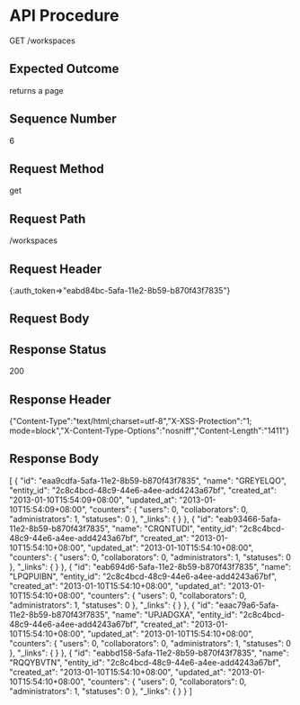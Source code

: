 # API Procedure
GET /workspaces
## Expected Outcome
returns a page
## Sequence Number
6
## Request Method
get
## Request Path
/workspaces
## Request Header
{:auth_token=>"eabd84bc-5afa-11e2-8b59-b870f43f7835"}
## Request Body


## Response Status
200
## Response Header
{"Content-Type":"text/html;charset=utf-8","X-XSS-Protection":"1; mode=block","X-Content-Type-Options":"nosniff","Content-Length":"1411"}

## Response Body
[
  {
    "id": "eaa9cdfa-5afa-11e2-8b59-b870f43f7835",
    "name": "GREYELQO",
    "entity_id": "2c8c4bcd-48c9-44e6-a4ee-add4243a67bf",
    "created_at": "2013-01-10T15:54:09+08:00",
    "updated_at": "2013-01-10T15:54:09+08:00",
    "counters": {
      "users": 0,
      "collaborators": 0,
      "administrators": 1,
      "statuses": 0
    },
    "_links": {
    }
  },
  {
    "id": "eab93466-5afa-11e2-8b59-b870f43f7835",
    "name": "CRQNTUDI",
    "entity_id": "2c8c4bcd-48c9-44e6-a4ee-add4243a67bf",
    "created_at": "2013-01-10T15:54:10+08:00",
    "updated_at": "2013-01-10T15:54:10+08:00",
    "counters": {
      "users": 0,
      "collaborators": 0,
      "administrators": 1,
      "statuses": 0
    },
    "_links": {
    }
  },
  {
    "id": "eab694d6-5afa-11e2-8b59-b870f43f7835",
    "name": "LPQPUIBN",
    "entity_id": "2c8c4bcd-48c9-44e6-a4ee-add4243a67bf",
    "created_at": "2013-01-10T15:54:10+08:00",
    "updated_at": "2013-01-10T15:54:10+08:00",
    "counters": {
      "users": 0,
      "collaborators": 0,
      "administrators": 1,
      "statuses": 0
    },
    "_links": {
    }
  },
  {
    "id": "eaac79a6-5afa-11e2-8b59-b870f43f7835",
    "name": "UPJADGXA",
    "entity_id": "2c8c4bcd-48c9-44e6-a4ee-add4243a67bf",
    "created_at": "2013-01-10T15:54:10+08:00",
    "updated_at": "2013-01-10T15:54:10+08:00",
    "counters": {
      "users": 0,
      "collaborators": 0,
      "administrators": 1,
      "statuses": 0
    },
    "_links": {
    }
  },
  {
    "id": "eabbd158-5afa-11e2-8b59-b870f43f7835",
    "name": "RQQYBVTN",
    "entity_id": "2c8c4bcd-48c9-44e6-a4ee-add4243a67bf",
    "created_at": "2013-01-10T15:54:10+08:00",
    "updated_at": "2013-01-10T15:54:10+08:00",
    "counters": {
      "users": 0,
      "collaborators": 0,
      "administrators": 1,
      "statuses": 0
    },
    "_links": {
    }
  }
]
